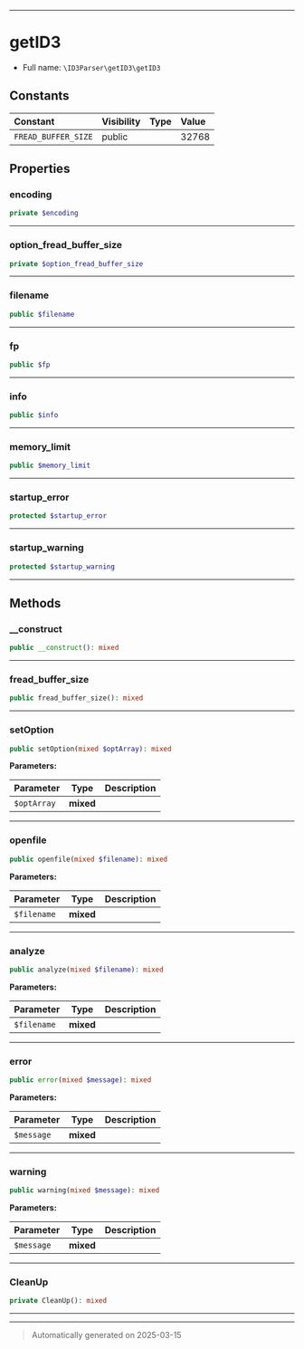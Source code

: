 ***

# getID3





* Full name: `\ID3Parser\getID3\getID3`


## Constants

| Constant | Visibility | Type | Value |
|:---------|:-----------|:-----|:------|
|`FREAD_BUFFER_SIZE`|public| |32768|

## Properties


### encoding



```php
private $encoding
```






***

### option_fread_buffer_size



```php
private $option_fread_buffer_size
```






***

### filename



```php
public $filename
```






***

### fp



```php
public $fp
```






***

### info



```php
public $info
```






***

### memory_limit



```php
public $memory_limit
```






***

### startup_error



```php
protected $startup_error
```






***

### startup_warning



```php
protected $startup_warning
```






***

## Methods


### __construct



```php
public __construct(): mixed
```












***

### fread_buffer_size



```php
public fread_buffer_size(): mixed
```












***

### setOption



```php
public setOption(mixed $optArray): mixed
```








**Parameters:**

| Parameter | Type | Description |
|-----------|------|-------------|
| `$optArray` | **mixed** |  |





***

### openfile



```php
public openfile(mixed $filename): mixed
```








**Parameters:**

| Parameter | Type | Description |
|-----------|------|-------------|
| `$filename` | **mixed** |  |





***

### analyze



```php
public analyze(mixed $filename): mixed
```








**Parameters:**

| Parameter | Type | Description |
|-----------|------|-------------|
| `$filename` | **mixed** |  |





***

### error



```php
public error(mixed $message): mixed
```








**Parameters:**

| Parameter | Type | Description |
|-----------|------|-------------|
| `$message` | **mixed** |  |





***

### warning



```php
public warning(mixed $message): mixed
```








**Parameters:**

| Parameter | Type | Description |
|-----------|------|-------------|
| `$message` | **mixed** |  |





***

### CleanUp



```php
private CleanUp(): mixed
```












***


***
> Automatically generated on 2025-03-15
